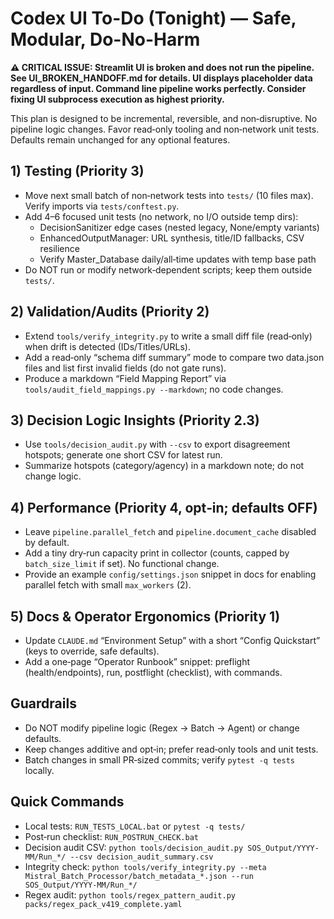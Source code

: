 # Codex UI To-Do (Tonight) — Safe, Modular, Do-No-Harm

**⚠️ CRITICAL ISSUE: Streamlit UI is broken and does not run the pipeline. See UI_BROKEN_HANDOFF.md for details. UI displays placeholder data regardless of input. Command line pipeline works perfectly. Consider fixing UI subprocess execution as highest priority.**

This plan is designed to be incremental, reversible, and non‑disruptive. No pipeline logic changes. Favor read‑only tooling and non‑network unit tests. Defaults remain unchanged for any optional features.

## 1) Testing (Priority 3)
- Move next small batch of non‑network tests into `tests/` (10 files max). Verify imports via `tests/conftest.py`.
- Add 4–6 focused unit tests (no network, no I/O outside temp dirs):
  - DecisionSanitizer edge cases (nested legacy, None/empty variants)
  - EnhancedOutputManager: URL synthesis, title/ID fallbacks, CSV resilience
  - Verify Master_Database daily/all‑time updates with temp base path
- Do NOT run or modify network‑dependent scripts; keep them outside `tests/`.

## 2) Validation/Audits (Priority 2)
- Extend `tools/verify_integrity.py` to write a small diff file (read‑only) when drift is detected (IDs/Titles/URLs).
- Add a read‑only “schema diff summary” mode to compare two data.json files and list first invalid fields (do not gate runs).
- Produce a markdown “Field Mapping Report” via `tools/audit_field_mappings.py --markdown`; no code changes.

## 3) Decision Logic Insights (Priority 2.3)
- Use `tools/decision_audit.py` with `--csv` to export disagreement hotspots; generate one short CSV for latest run.
- Summarize hotspots (category/agency) in a markdown note; do not change logic.

## 4) Performance (Priority 4, opt‑in; defaults OFF)
- Leave `pipeline.parallel_fetch` and `pipeline.document_cache` disabled by default.
- Add a tiny dry‑run capacity print in collector (counts, capped by `batch_size_limit` if set). No functional change.
- Provide an example `config/settings.json` snippet in docs for enabling parallel fetch with small `max_workers` (2).

## 5) Docs & Operator Ergonomics (Priority 1)
- Update `CLAUDE.md` “Environment Setup” with a short “Config Quickstart” (keys to override, safe defaults).
- Add a one‑page “Operator Runbook” snippet: preflight (health/endpoints), run, postflight (checklist), with commands.

## Guardrails
- Do NOT modify pipeline logic (Regex → Batch → Agent) or change defaults.
- Keep changes additive and opt‑in; prefer read‑only tools and unit tests.
- Batch changes in small PR‑sized commits; verify `pytest -q tests` locally.

## Quick Commands
- Local tests: `RUN_TESTS_LOCAL.bat` or `pytest -q tests/`
- Post‑run checklist: `RUN_POSTRUN_CHECK.bat`
- Decision audit CSV: `python tools/decision_audit.py SOS_Output/YYYY-MM/Run_*/ --csv decision_audit_summary.csv`
- Integrity check: `python tools/verify_integrity.py --meta Mistral_Batch_Processor/batch_metadata_*.json --run SOS_Output/YYYY-MM/Run_*/`
- Regex audit: `python tools/regex_pattern_audit.py packs/regex_pack_v419_complete.yaml`

